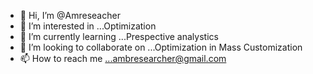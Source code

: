 - 👋 Hi, I’m @Amreseacher
- 👀 I’m interested in ...Optimization
- 🌱 I’m currently learning ...Prespective analystics
- 💞️ I’m looking to collaborate on ...Optimization in Mass Customization
- 📫 How to reach me ...ambresearcher@gmail.com

<!---
Amreseacher/Amreseacher is a ✨ special ✨ repository because its `README.md` (this file) appears on your GitHub profile.
You can click the Preview link to take a look at your changes.
--->
